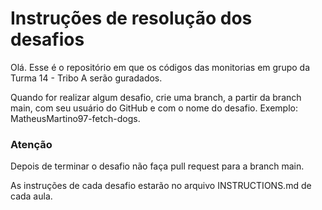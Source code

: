 # Instruções de resolução dos desafios

Olá. Esse é o repositório em que os códigos das monitorias em grupo da Turma 14 - Tribo A serão guradados.

Quando for realizar algum desafio, crie uma branch, a partir da branch main, com seu usuário do GitHub e com o nome do desafio. Exemplo: MatheusMartino97-fetch-dogs.

### Atenção

Depois de terminar o desafio não faça pull request para a branch main.

As instruções de cada desafio estarão no arquivo INSTRUCTIONS.md de cada aula.
